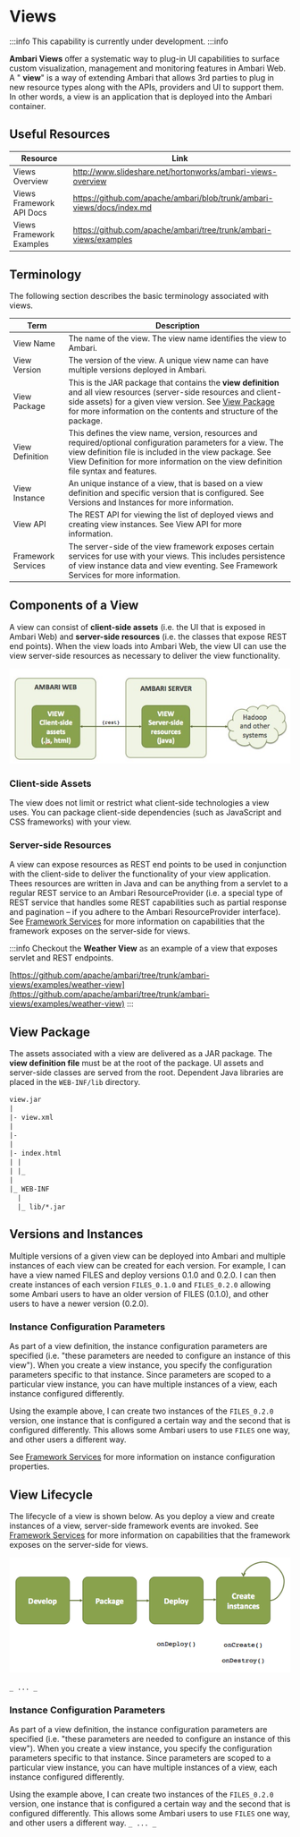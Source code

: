 # Views

:::info This capability is currently under development. :::info

**Ambari Views** offer a systematic way to plug-in UI capabilities to surface custom visualization, management and monitoring features in Ambari Web. A " **view**" is a way of extending Ambari that allows 3rd parties to plug in new resource types along with the APIs, providers and UI to support them. In other words, a view is an application that is deployed into the Ambari container.

## Useful Resources

| Resource                 | Link                                                                   |
| ------------------------ | ---------------------------------------------------------------------- |
| Views Overview           | http://www.slideshare.net/hortonworks/ambari-views-overview            |
| Views Framework API Docs | https://github.com/apache/ambari/blob/trunk/ambari-views/docs/index.md |
| Views Framework Examples | https://github.com/apache/ambari/tree/trunk/ambari-views/examples      |

## Terminology

The following section describes the basic terminology associated with views.

| Term | Description |
| --- | --- |
| View Name | The name of the view. The view name identifies the view to Ambari. |
| View Version | The version of the view. A unique view name can have multiple versions deployed in Ambari. |
| View Package | This is the JAR package that contains the **view definition** and all view resources (server-side resources and client-side assets) for a given view version. See [View Package](#view-package) for more information on the contents and structure of the package. |
| View Definition | This defines the view name, version, resources and required/optional configuration parameters for a view. The view definition file is included in the view package. See View Definition for more information on the view definition file syntax and features. |
| View Instance | An unique instance of a view, that is based on a view definition and specific version that is configured. See Versions and Instances for more information. |
| View API | The REST API for viewing the list of deployed views and creating view instances. See View API for more information. |
| Framework Services | The server-side of the view framework exposes certain services for use with your views. This includes persistence of view instance data and view eventing. See Framework Services for more information. |

## Components of a View

A view can consist of **client-side assets** (i.e. the UI that is exposed in Ambari Web) and **server-side resources** (i.e. the classes that expose REST end points). When the view loads into Ambari Web, the view UI can use the view server-side resources as necessary to deliver the view functionality.

![Apache Ambari > Views > view-components.jpg](./imgs/view-components.jpg 'Apache Ambari > Views > view-components.jpg')

### Client-side Assets

The view does not limit or restrict what client-side technologies a view uses. You can package client-side dependencies (such as JavaScript and CSS frameworks) with your view.

### Server-side Resources

A view can expose resources as REST end points to be used in conjunction with the client-side to deliver the functionality of your view application. Thees resources are written in Java and can be anything from a servlet to a regular REST service to an Ambari ResourceProvider (i.e. a special type of REST service that handles some REST capabilities such as partial response and pagination – if you adhere to the Ambari ResourceProvider interface). See [Framework Services](./framework-services.md) for more information on capabilities that the framework exposes on the server-side for views.

:::info Checkout the **Weather View** as an example of a view that exposes servlet and REST endpoints.

[https://github.com/apache/ambari/tree/trunk/ambari-views/examples/weather-view](https://github.com/apache/ambari/tree/trunk/ambari-views/examples/weather-view) :::

## View Package

The assets associated with a view are delivered as a JAR package. The **view definition file** must be at the root of the package. UI assets and server-side classes are served from the root. Dependent Java libraries are placed in the `WEB-INF/lib` directory.

```
view.jar
|
|- view.xml
|
|-
|
|- index.html
| |
| |_
|
|_ WEB-INF
  |
  |_ lib/*.jar
```

## Versions and Instances

Multiple versions of a given view can be deployed into Ambari and multiple instances of each view can be created for each version. For example, I can have a view named FILES and deploy versions 0.1.0 and 0.2.0. I can then create instances of each version `FILES_0.1.0` and `FILES_0.2.0` allowing some Ambari users to have an older version of FILES (0.1.0), and other users to have a newer version (0.2.0).

### Instance Configuration Parameters

As part of a view definition, the instance configuration parameters are specified (i.e. "these parameters are needed to configure an instance of this view"). When you create a view instance, you specify the configuration parameters specific to that instance. Since parameters are scoped to a particular view instance, you can have multiple instances of a view, each instance configured differently.

Using the example above, I can create two instances of the `FILES_0.2.0` version, one instance that is configured a certain way and the second that is configured differently. This allows some Ambari users to use `FILES` one way, and other users a different way.

See [Framework Services](./framework-services.md) for more information on instance configuration properties.

## View Lifecycle

The lifecycle of a view is shown below. As you deploy a view and create instances of a view, server-side framework events are invoked. See [Framework Services](./framework-services.md) for more information on capabilities that the framework exposes on the server-side for views.

![Apache Ambari > Views > view-lifecycle.png](./imgs/view-lifecycle.png)

`_ ... _`

### Instance Configuration Parameters

As part of a view definition, the instance configuration parameters are specified (i.e. "these parameters are needed to configure an instance of this view"). When you create a view instance, you specify the configuration parameters specific to that instance. Since parameters are scoped to a particular view instance, you can have multiple instances of a view, each instance configured differently.

Using the example above, I can create two instances of the `FILES_0.2.0` version, one instance that is configured a certain way and the second that is configured differently. This allows some Ambari users to use `FILES` one way, and other users a different way. `_ ... _`
